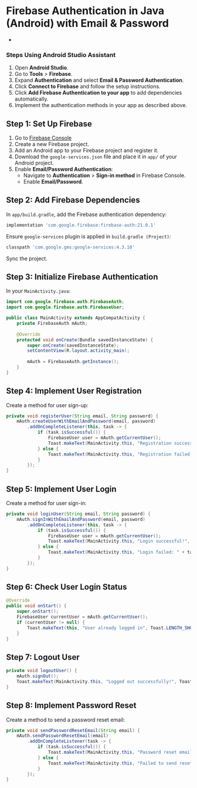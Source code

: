 # Firebase Authentication in Java (Android) with Email & Password

- 
### Steps Using Android Studio Assistant

1. Open **Android Studio**.
2. Go to **Tools** > **Firebase**.
3. Expand **Authentication** and select **Email & Password Authentication**.
4. Click **Connect to Firebase** and follow the setup instructions.
5. Click **Add Firebase Authentication to your app** to add dependencies automatically.
6. Implement the authentication methods in your app as described above.


## Step 1: Set Up Firebase

1. Go to [Firebase Console](https://console.firebase.google.com/)
2. Create a new Firebase project.
3. Add an Android app to your Firebase project and register it.
4. Download the `google-services.json` file and place it in `app/` of your Android project.
5. Enable **Email/Password Authentication**:
   - Navigate to **Authentication** > **Sign-in method** in Firebase Console.
   - Enable **Email/Password**.

## Step 2: Add Firebase Dependencies

In `app/build.gradle`, add the Firebase authentication dependency:

```gradle
implementation 'com.google.firebase:firebase-auth:21.0.1'
```

Ensure `google-services` plugin is applied in `build.gradle (Project)`:

```gradle
classpath 'com.google.gms:google-services:4.3.10'
```

Sync the project.

## Step 3: Initialize Firebase Authentication

In your `MainActivity.java`:

```java
import com.google.firebase.auth.FirebaseAuth;
import com.google.firebase.auth.FirebaseUser;

public class MainActivity extends AppCompatActivity {
    private FirebaseAuth mAuth;
    
    @Override
    protected void onCreate(Bundle savedInstanceState) {
        super.onCreate(savedInstanceState);
        setContentView(R.layout.activity_main);
        
        mAuth = FirebaseAuth.getInstance();
    }
}
```

## Step 4: Implement User Registration

Create a method for user sign-up:

```java
private void registerUser(String email, String password) {
    mAuth.createUserWithEmailAndPassword(email, password)
        .addOnCompleteListener(this, task -> {
            if (task.isSuccessful()) {
                FirebaseUser user = mAuth.getCurrentUser();
                Toast.makeText(MainActivity.this, "Registration successful!", Toast.LENGTH_SHORT).show();
            } else {
                Toast.makeText(MainActivity.this, "Registration failed: " + task.getException().getMessage(), Toast.LENGTH_SHORT).show();
            }
        });
}
```

## Step 5: Implement User Login

Create a method for user sign-in:

```java
private void loginUser(String email, String password) {
    mAuth.signInWithEmailAndPassword(email, password)
        .addOnCompleteListener(this, task -> {
            if (task.isSuccessful()) {
                FirebaseUser user = mAuth.getCurrentUser();
                Toast.makeText(MainActivity.this, "Login successful!", Toast.LENGTH_SHORT).show();
            } else {
                Toast.makeText(MainActivity.this, "Login failed: " + task.getException().getMessage(), Toast.LENGTH_SHORT).show();
            }
        });
}
```

## Step 6: Check User Login Status

```java
@Override
public void onStart() {
    super.onStart();
    FirebaseUser currentUser = mAuth.getCurrentUser();
    if (currentUser != null) {
        Toast.makeText(this, "User already logged in", Toast.LENGTH_SHORT).show();
    }
}
```

## Step 7: Logout User

```java
private void logoutUser() {
    mAuth.signOut();
    Toast.makeText(MainActivity.this, "Logged out successfully!", Toast.LENGTH_SHORT).show();
}
```

## Step 8: Implement Password Reset

Create a method to send a password reset email:

```java
private void sendPasswordResetEmail(String email) {
    mAuth.sendPasswordResetEmail(email)
        .addOnCompleteListener(task -> {
            if (task.isSuccessful()) {
                Toast.makeText(MainActivity.this, "Password reset email sent!", Toast.LENGTH_SHORT).show();
            } else {
                Toast.makeText(MainActivity.this, "Failed to send reset email: " + task.getException().getMessage(), Toast.LENGTH_SHORT).show();
            }
        });
}
```


